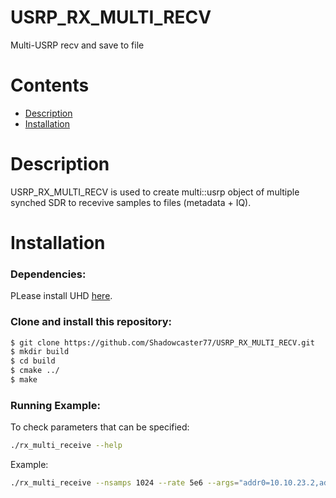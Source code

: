 # USRP_RX_MULTI_RECV
Multi-USRP recv and save to file

# Contents
 * [Description](#description)
 * [Installation](#installation)

# Description
USRP_RX_MULTI_RECV is used to create multi::usrp object of multiple synched SDR to recevive samples to files (metadata + IQ).  

# Installation
### Dependencies:
PLease install UHD [here](https://kb.ettus.com/Building_and_Installing_the_USRP_Open-Source_Toolchain_(UHD_and_GNU_Radio)_on_Linux).

### Clone and install this repository: 
```sh
$ git clone https://github.com/Shadowcaster77/USRP_RX_MULTI_RECV.git
$ mkdir build
$ cd build
$ cmake ../
$ make
```
### Running Example:
To check parameters that can be specified:
```sh
./rx_multi_receive --help
```
Example: 
```sh
./rx_multi_receive --nsamps 1024 --rate 5e6 --args="addr0=10.10.23.2,addr1=10.10.23.3, … addr7=10.10.24.2" --subdev "A:0 B:0" --channels "0, 1, ... , 14, 15" --prefix "x310_`$now`_"  --sync "pps" --secs 5
```

